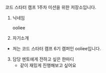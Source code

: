 코드 스타터 캠프 1주차 미션을 위한 저장소입니다.
1. 닉네임

	ooliee

2. 자기소개 
- 저는 코드 스타터 캠프 6기 캠퍼인 ooliee입니다.
3. 담당 멘토에게 전하고 싶은 한마디 
	- 같이 재밌게 진행해보고 싶어요 
